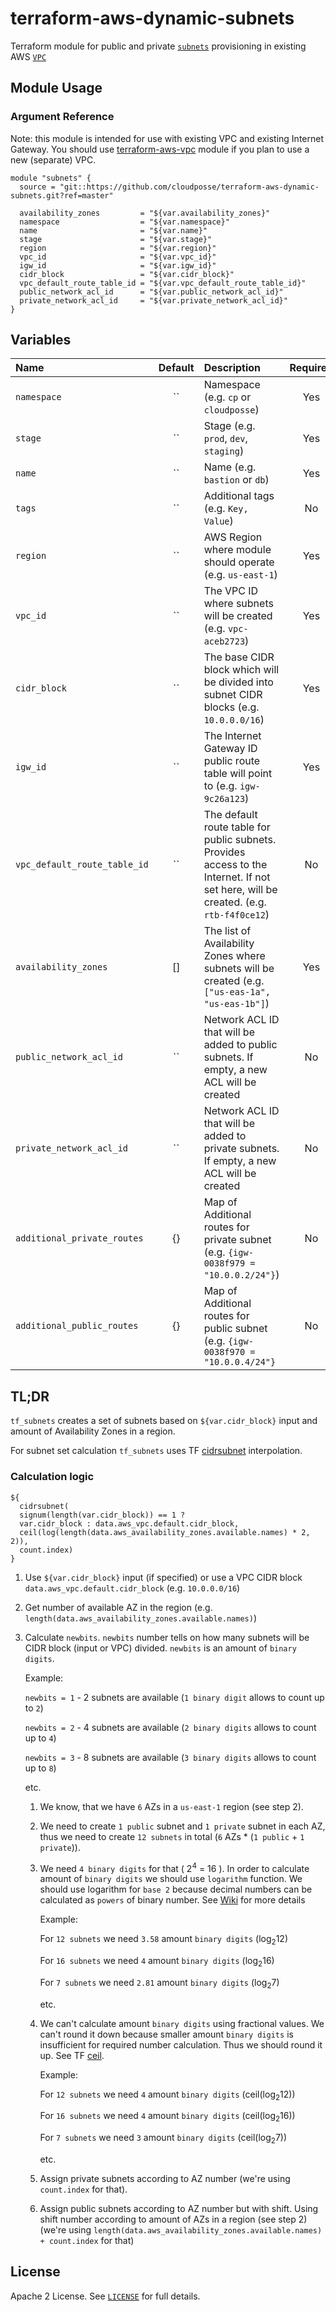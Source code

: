 # terraform-aws-dynamic-subnets

Terraform module for public and private [`subnets`](http://docs.aws.amazon.com/AmazonVPC/latest/UserGuide/VPC_Subnets.html) provisioning in existing AWS [`VPC`](https://aws.amazon.com/vpc)


## Module Usage

### Argument Reference

Note: this module is intended for use with existing VPC and existing Internet Gateway.
You should use [terraform-aws-vpc](https://github.com/cloudposse/terraform-aws-vpc) module if you plan to use a new (separate) VPC.

```hcl
module "subnets" {
  source = "git::https://github.com/cloudposse/terraform-aws-dynamic-subnets.git?ref=master"

  availability_zones         = "${var.availability_zones}"
  namespace                  = "${var.namespace}"
  name                       = "${var.name}"
  stage                      = "${var.stage}"
  region                     = "${var.region}"
  vpc_id                     = "${var.vpc_id}"
  igw_id                     = "${var.igw_id}"
  cidr_block                 = "${var.cidr_block}"
  vpc_default_route_table_id = "${var.vpc_default_route_table_id}"
  public_network_acl_id      = "${var.public_network_acl_id}"
  private_network_acl_id     = "${var.private_network_acl_id}"
}
```


## Variables

| Name                         | Default | Description                                                                                                                          | Required |
|:-----------------------------|:-------:|:-------------------------------------------------------------------------------------------------------------------------------------|:--------:|
| `namespace`                  |   ``    | Namespace (e.g. `cp` or `cloudposse`)                                                                                                |   Yes    |
| `stage`                      |   ``    | Stage (e.g. `prod`, `dev`, `staging`)                                                                                                |   Yes    |
| `name`                       |   ``    | Name  (e.g. `bastion` or `db`)                                                                                                       |   Yes    |
| `tags`                       |   ``    | Additional tags (e.g. `Key, Value`)                                                                                                  |    No    |
| `region`                     |   ``    | AWS Region where module should operate (e.g. `us-east-1`)                                                                            |   Yes    |
| `vpc_id`                     |   ``    | The VPC ID where subnets will be created (e.g. `vpc-aceb2723`)                                                                       |   Yes    |
| `cidr_block`                 |   ``    | The base CIDR block which will be divided into subnet CIDR blocks (e.g. `10.0.0.0/16`)                                               |   Yes    |
| `igw_id`                     |   ``    | The Internet Gateway ID public route table will point to (e.g. `igw-9c26a123`)                                                       |   Yes    |
| `vpc_default_route_table_id` |   ``    | The default route table for public subnets. Provides access to the Internet. If not set here, will be created. (e.g. `rtb-f4f0ce12`) |    No    |
| `availability_zones`         |   []    | The list of Availability Zones where subnets will be created (e.g. `["us-eas-1a", "us-eas-1b"]`)                                     |   Yes    |
| `public_network_acl_id`      |   ``    | Network ACL ID that will be added to public subnets.  If empty, a new ACL will be created                                            |    No    |
| `private_network_acl_id`     |   ``    | Network ACL ID that will be added to private subnets.  If empty, a new ACL will be created                                           |    No    |
| `additional_private_routes`  |   {}    | Map of Additional routes for private subnet (e.g. `{igw-0038f979 = "10.0.0.2/24"}`)                                                  |    No    |
| `additional_public_routes`   |   {}    | Map of Additional routes for public subnet (e.g. `{igw-0038f970 = "10.0.0.4/24"}`                                                    |    No    |
  
## TL;DR

`tf_subnets` creates a set of subnets based on `${var.cidr_block}` input
and amount of Availability Zones in a region.

For subnet set calculation `tf_subnets` uses TF
[cidrsubnet](https://www.terraform.io/docs/configuration/interpolation.html#cidrsubnet-iprange-newbits-netnum-)
interpolation.

### Calculation logic

```hcl
${
  cidrsubnet(
  signum(length(var.cidr_block)) == 1 ?
  var.cidr_block : data.aws_vpc.default.cidr_block,
  ceil(log(length(data.aws_availability_zones.available.names) * 2, 2)),
  count.index)
}
```


1. Use `${var.cidr_block}` input (if specified) or
   use a VPC CIDR block `data.aws_vpc.default.cidr_block` (e.g. `10.0.0.0/16`)
2. Get number of available AZ in the region (e.g. `length(data.aws_availability_zones.available.names)`)
3. Calculate `newbits`. `newbits` number tells on how many subnets will
   be CIDR block (input or VPC) divided. `newbits` is an amount of `binary digits`.

    Example:

    `newbits = 1` - 2 subnets are available (`1 binary digit` allows to count up to `2`)

    `newbits = 2` - 4 subnets are available (`2 binary digits` allows to count up to `4`)

    `newbits = 3` - 8 subnets are available (`3 binary digits` allows to count up to `8`)


    etc.


    1. We know, that we have `6` AZs in a `us-east-1` region (see step 2).
    2. We need to create `1 public` subnet and `1 private` subnet in each AZ,
       thus we need to create `12 subnets` in total (`6` AZs * (`1 public` + `1 private`)).
    3. We need `4 binary digits` for that ( 2<sup>4</sup> = 16 ).
       In order to calculate amount of `binary digits` we should use `logarithm`
       function. We should use logarithm for `base 2` because decimal numbers
       can be calculated as `powers` of binary number.
       See [Wiki](https://en.wikipedia.org/wiki/Binary_number#Decimal)
       for more details

       Example:

       For `12 subnets` we need `3.58` amount `binary digits` (log<sub>2</sub>12)

       For `16 subnets` we need `4` amount `binary digits` (log<sub>2</sub>16)

       For `7 subnets` we need `2.81` amount `binary digits` (log<sub>2</sub>7)

       etc.

    4. We can't calculate amount `binary digits` using fractional values.
       We can't round it down because smaller amount `binary digits` is
       insufficient for required number calculation.
       Thus we should round it up. See TF [ceil](https://www.terraform.io/docs/configuration/interpolation.html#ceil-float-).

       Example:

       For `12 subnets` we need `4` amount `binary digits` (ceil(log<sub>2</sub>12))

       For `16 subnets` we need `4` amount `binary digits` (ceil(log<sub>2</sub>16))

       For `7 subnets` we need `3` amount `binary digits` (ceil(log<sub>2</sub>7))

       etc.

    5. Assign private subnets according to AZ number (we're using `count.index` for that).
    6. Assign public subnets according to AZ number but with shift.
       Using shift number according to amount of AZs in a region (see step 2)
       (we're using `length(data.aws_availability_zones.available.names) + count.index` for that)


## License

Apache 2 License. See [`LICENSE`](LICENSE) for full details.

